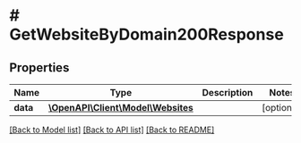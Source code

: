 # # GetWebsiteByDomain200Response

## Properties

Name | Type | Description | Notes
------------ | ------------- | ------------- | -------------
**data** | [**\OpenAPI\Client\Model\Websites**](Websites.md) |  | [optional]

[[Back to Model list]](../../README.md#models) [[Back to API list]](../../README.md#endpoints) [[Back to README]](../../README.md)
